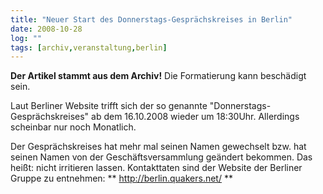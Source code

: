 ```yaml
---
title: "Neuer Start des Donnerstags-Gesprächskreises in Berlin"
date: 2008-10-28
log: ""
tags: [archiv,veranstaltung,berlin]
---
```

**Der Artikel stammt aus dem Archiv!** Die Formatierung kann beschädigt sein.

Laut Berliner Website trifft sich der so genannte "Donnerstags-Gesprächskreises" ab dem 16.10.2008 wieder um 18:30Uhr. Allerdings scheinbar nur noch Monatlich.
<!--break-->
Der Gesprächskreises hat mehr mal seinen Namen gewechselt bzw. hat seinen Namen von der Geschäftsversammlung geändert bekommen. Das heißt: nicht irritieren lassen. Kontakttaten sind der Website der Berliner Gruppe zu entnehmen:
** http://berlin.quakers.net/ **
